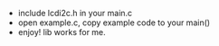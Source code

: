 + include lcdi2c.h in your  main.c
+ open example.c, copy example code to your main()
+ enjoy! lib works for me.
